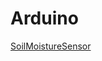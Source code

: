 # Arduino
[SoilMoistureSensor](https://www.youtube.com/watch?v=xrchcjYsV1I&ab_channel=DIYEngineers)
